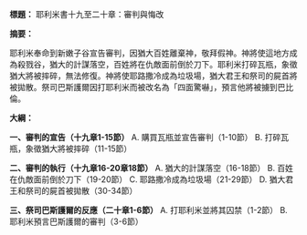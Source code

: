 **標題：** 耶利米書十九至二十章：審判與悔改

**摘要：**

耶利米奉命到新嫩子谷宣告審判，因猶大百姓離棄神，敬拜假神。神將使這地方成為殺戮谷，猶大的計謀落空，百姓將在仇敵面前倒於刀下。耶利米打碎瓦瓶，象徵猶大將被摔碎，無法修復。神將使耶路撒冷成為垃圾場，猶大君王和祭司的屍首將被拋散。祭司巴斯護爾因打耶利米而被改名為「四面驚嚇」，預言他將被擄到巴比倫。

**大綱：**

**一、審判的宣告（十九章1-15節）**
    A. 購買瓦瓶並宣告審判（1-10節）
    B. 打碎瓦瓶，象徵猶大將被摔碎（11-15節）

**二、審判的執行（十九章16-20章18節）**
    A. 猶大的計謀落空（16-18節）
    B. 百姓在仇敵面前倒於刀下（19-20節）
    C. 耶路撒冷成為垃圾場（21-29節）
    D. 猶大君王和祭司的屍首被拋散（30-34節）

**三、祭司巴斯護爾的反應（二十章1-6節）**
    A. 打耶利米並將其囚禁（1-2節）
    B. 耶利米預言巴斯護爾的審判（3-6節）